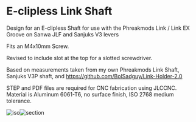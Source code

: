 # E-clipless Link Shaft
Design for an E-clipless Shaft for use with the Phreakmods Link / Link EX Groove on Sanwa JLF and Sanjuks V3 levers

Fits an M4x10mm Screw.

Revised to include slot at the top for a slotted screwdriver.

Based on measurements taken from my own Phreakmods Link Shaft, Sanjuks V3P shaft, and https://github.com/BolSadguy/Link-Holder-2.0

STEP and PDF files are required for CNC fabrication using JLCCNC. 
Material is Aluminum 6061-T6, no surface finish, ISO 2768 medium tolerance.


![iso](https://github.com/user-attachments/assets/30913d77-142f-44e7-ae8a-082f1eae8b70)![section](https://github.com/user-attachments/assets/69e89b8e-e89a-411e-92d0-27c41802e457)
